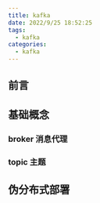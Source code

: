 ```yaml
---
title: kafka
date: 2022/9/25 18:52:25
tags:
  - kafka
categories:
  - kafka
---
```



## 前言


<!-- more -->

## 基础概念


### broker 消息代理

### topic 主题

###

## 伪分布式部署

